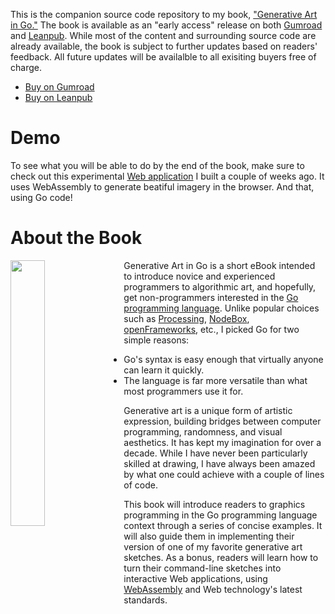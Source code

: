 This is the companion source code repository to my book, ["Generative Art in Go."](https://preslav.me/generative-art-in-golang/) The book is available as an "early access" release on both [Gumroad](https://gumroad.com/l/generative-art-in-golang) and [Leanpub](https://leanpub.com/generative-art-in-golang). While most of the content and surrounding source code are already available, the book is subject to further updates based on readers' feedback. All future updates will be availalble to all exisiting buyers free of charge.

- [Buy on Gumroad](https://gumroad.com/l/generative-art-in-golang)
- [Buy on Leanpub](https://leanpub.com/generative-art-in-golang)

# Demo

To see what you will be able to do by the end of the book, make sure to check out this experimental [Web application](https://goart.netlify.app/) I built a couple of weeks ago. It uses WebAssembly to generate beatiful imagery in the browser. And that, using Go code!
# About the Book

<img align="left" src="https://d2sofvawe08yqg.cloudfront.net/generative-art-in-golang/hero?1609949259" style="padding-right: 12px" width="33%">

Generative Art in Go is a short eBook intended to introduce novice and experienced programmers to algorithmic art, and hopefully, get non-programmers interested in the [Go programming language](https://golang.org/). Unlike popular choices such as [Processing](https://processing.org/), [NodeBox](https://www.nodebox.net/), [openFrameworks](https://openframeworks.cc/), etc., I picked Go for two simple reasons:

-   Go's syntax is easy enough that virtually anyone can learn it quickly.
-   The language is far more versatile than what most programmers use it for.

Generative art is a unique form of artistic expression, building bridges between computer programming, randomness, and visual aesthetics. It has kept my imagination for over a decade. While I have never been particularly skilled at drawing, I have always been amazed by what one could achieve with a couple of lines of code.
 
This book will introduce readers to graphics programming in the Go programming language context through a series of concise examples. It will also guide them in implementing their version of one of my favorite generative art sketches. As a bonus, readers will learn how to turn their command-line sketches into interactive Web applications, using [WebAssembly](https://webassembly.org/) and Web technology's latest standards.
